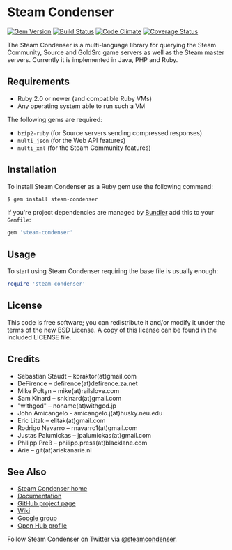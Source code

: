 Steam Condenser
===============

[![Gem Version](https://badge.fury.io/rb/steam-condenser.svg)](http://badge.fury.io/rb/steam-condenser)
[![Build Status](https://travis-ci.com/koraktor/steam-condenser-ruby.svg)](http://travis-ci.org/koraktor/steam-condenser-ruby)
[![Code Climate](https://codeclimate.com/github/koraktor/steam-condenser-ruby.svg)](https://codeclimate.com/github/koraktor/steam-condenser-ruby)
[![Coverage Status](https://coveralls.io/repos/koraktor/steam-condenser-ruby/badge.svg)](https://coveralls.io/r/koraktor/steam-condenser-ruby)

The Steam Condenser is a multi-language library for querying the Steam
Community, Source and GoldSrc game servers as well as the Steam master servers.
Currently it is implemented in Java, PHP and Ruby.

## Requirements

* Ruby 2.0 or newer (and compatible Ruby VMs)
* Any operating system able to run such a VM

The following gems are required:

* `bzip2-ruby` (for Source servers sending compressed responses)
* `multi_json` (for the Web API features)
* `multi_xml` (for the Steam Community features)

## Installation

To install Steam Condenser as a Ruby gem use the following command:

```bash
$ gem install steam-condenser
```

If you're project dependencies are managed by [Bundler](http://bundler.io) add
this to your `Gemfile`:

```ruby
gem 'steam-condenser'
```

## Usage

To start using Steam Condenser requiring the base file is usually enough:

```ruby
require 'steam-condenser'
```

## License

This code is free software; you can redistribute it and/or modify it under the
terms of the new BSD License. A copy of this license can be found in the
included LICENSE file.

## Credits

* Sebastian Staudt – koraktor(at)gmail.com
* DeFirence – defirence(at)defirence.za.net
* Mike Połtyn – mike(at)railslove.com
* Sam Kinard – snkinard(at)gmail.com
* "withgod" – noname(at)withgod.jp
* John Amicangelo - amicangelo.j(at)husky.neu.edu
* Eric Litak – elitak(at)gmail.com
* Rodrigo Navarro – rnavarro1(at)gmail.com
* Justas Palumickas – jpalumickas(at)gmail.com
* Philipp Preß – philipp.press(at)blacklane.com
* Arie – git(at)ariekanarie.nl

## See Also

* [Steam Condenser home](https://koraktor.de/steam-condenser)
* [Documentation](https://rubydoc.info/gems/steam-condenser)
* [GitHub project page](https://github.com/koraktor/steam-condenser)
* [Wiki](https://github.com/koraktor/steam-condenser/wiki)
* [Google group](https://groups.google.com/group/steam-condenser)
* [Open Hub profile](https://www.openhub.net/p/steam-condenser)

Follow Steam Condenser on Twitter via
[@steamcondenser](https://twitter.com/steamcondenser).

